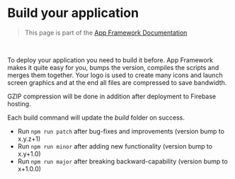# Build your application

> This page is part of the [App Framework Documentation](../DOCUMENTATION.md)

<br />

To deploy your application you need to build it before. App Framework makes it quite easy for you, bumps the version, compiles the scripts and merges them together. Your logo is used to create many icons and launch screen graphics and at the end all files are compressed to save bandwidth.

GZIP compression will be done in addition after deployment to Firebase hosting.

Each build command will update the *build* folder on success.

- Run `npm run patch` after bug-fixes and improvements (version bump to x.y.z+1)
- Run `npm run minor` after adding new functionality (version bump to x.y+1.0)
- Run `npm run major` after breaking backward-capability (version bump to x+1.0.0)
